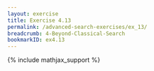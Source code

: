 ```yaml
---
layout: exercise
title: Exercise 4.13
permalink: /advanced-search-exercises/ex_13/
breadcrumb: 4-Beyond-Classical-Search
bookmarkID: ex4.13
---
```


{% include mathjax_support %}
